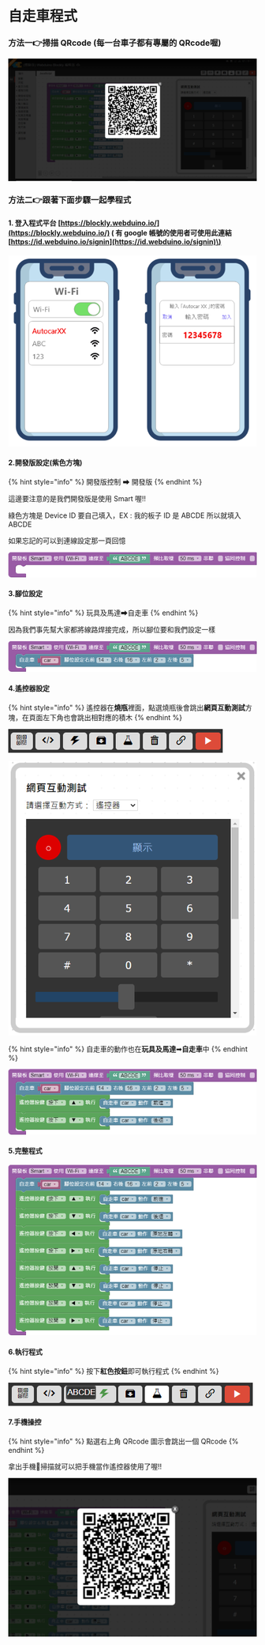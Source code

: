 # 自走車程式

### 方法一👉掃描 QRcode \(每一台車子都有專屬的 QRcode喔\)

![](.gitbook/assets/image%20%283%29.png)

### 方法二👉跟著下面步驟一起學程式

#### 1. 登入程式平台 [https://blockly.webduino.io/](https://blockly.webduino.io/) \( 有 google 帳號的使用者可使用此連結 [https://id.webduino.io/signin](https://id.webduino.io/signin)\)

![](.gitbook/assets/image.png)

#### 2.開發版設定\(紫色方塊\)

{% hint style="info" %}
開發版控制  ➡ 開發版
{% endhint %}

這邊要注意的是我們開發版是使用 Smart 喔!!

綠色方塊是 Device ID 要自己填入，EX : 我的板子 ID 是 ABCDE 所以就填入 ABCDE

如果忘記的可以到連線設定那一頁回憶

![](.gitbook/assets/webduino-blocks-7-.png)

#### 3.腳位設定

{% hint style="info" %}
玩具及馬達➡自走車
{% endhint %}

因為我們事先幫大家都將線路焊接完成，所以腳位要和我們設定一樣

![](.gitbook/assets/webduino-blocks-8-.png)

#### 4.遙控器設定

{% hint style="info" %}
遙控器在**燒瓶**裡面，點選燒瓶後會跳出**網頁互動測試**方塊，在頁面左下角也會跳出相對應的積木
{% endhint %}

![](.gitbook/assets/image%20%289%29.png)

![](.gitbook/assets/image%20%2812%29.png)

{% hint style="info" %}
自走車的動作也在**玩具及馬達**➡**自走車**中
{% endhint %}

![](.gitbook/assets/webduino-blocks-9-.png)

#### 5.完整程式

![](.gitbook/assets/webduino-blocks-11-.png)

#### 6.執行程式

{% hint style="info" %}
按下**紅色按鈕**即可執行程式
{% endhint %}

![](.gitbook/assets/image%20%2810%29.png)

#### 7.手機操控

{% hint style="info" %}
點選右上角 QRcode 圖示會跳出一個 QRcode
{% endhint %}

拿出手機📱掃描就可以把手機當作遙控器使用了喔!!

![](.gitbook/assets/image%20%2813%29.png)

